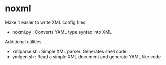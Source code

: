 # noxml

Make it easier to write XML config files

- noxml.py : Converts YAML type syntax into XML

Additional utilities

- xmlparse.sh : Simple XML parser.  Generates shell code.
- ymlgen.sh : Read a simple XML document and generate YAML like code

